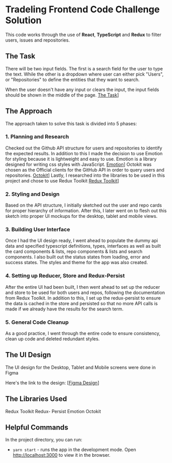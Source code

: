 # Tradeling Frontend Code Challenge Solution

This code works through the use of **React**, **TypeScript** and **Redux** to filter users, issues and repositories.

## The Task

There will be two input fields. The first is a search field for the user to type the text. While the other is a dropdown where user can either pick "Users", or "Repositories" to define the entities that they want to search.

When the user doesn't have any input or clears the input, the input fields should be shown in the middle of the page. [The Task](https://github.com/tradeling/coding-tasks/tree/develop/frontend-typescript)]

## The Approach

The approach taken to solve this task is divided into 5 phases:

### 1. Planning and Research

Checked out the Github API structure for users and repositories to identify the expected results.
In addition to this I made the decision to use Emotion for styling because it is lightweight and easy to use. Emotion is a library designed for writing css styles with JavaScript. [Emotion](https://emotion.sh/)]
Octokit was chosen as the Official clients for the GitHub API in order to query users and repositories. [Octokit](https://www.npmjs.com/package/@octokit/rest)]
Lastly, I researched into the libraries to be used in this project and chose to use Redux Toolkit [Redux Toolkit](https://redux-toolkit.js.org/)]

### 2. Styling and Design

Based on the API structure, I initially sketched out the user and repo cards for proper hierarchy of information.
After this, I later went on to flesh out this sketch into proper UI mockups for the desktop, tablet and mobile views.

### 3. Building User Interface

Once I had the UI design ready, I went ahead to populate the dummy api data and specified typescript definitions, types, interfaces as well as built the card components & lists, repo components & lists and search components.
I also built out the status states from loading, error and success states.
The styles and theme for the app was also created.

### 4. Setting up Reducer, Store and Redux-Persist

After the entire UI had been built, I then went ahead to set up the reducer and store to be used for both users and repos, following the documentation from Redux Toolkit.
In addition to this, I set up the redux-persist to ensure the data is cached in the store and persisted so that no more API calls is made if we already have the results for the search term.

### 5. General Code Cleanup

As a good practice, I went through the entire code to ensure consistency, clean up code and deleted redundant styles.

## The UI Design

The UI design for the Desktop, Tablet and Mobile screens were done in Figma

Here's the link to the design:
[[Figma Design](https://www.figma.com/file/4iXpoo26sm8LGA6AuQdc8I/Tradeling-Code-Challenge?node-id=0%3A1)]

## The Libraries Used

Redux Toolkit
Redux- Persist
Emotion
Octokit

## Helpful Commands

In the project directory, you can run:

- `yarn start` - runs the app in the development mode. Open [http://localhost:3000](http://localhost:3000) to view it in the browser.
